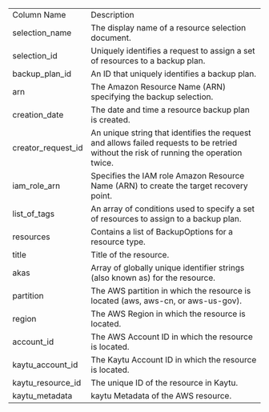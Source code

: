<table>
	<tr><td>Column Name</td><td>Description</td></tr>
	<tr><td>selection_name</td><td>The display name of a resource selection document.</td></tr>
	<tr><td>selection_id</td><td>Uniquely identifies a request to assign a set of resources to a backup plan.</td></tr>
	<tr><td>backup_plan_id</td><td>An ID that uniquely identifies a backup plan.</td></tr>
	<tr><td>arn</td><td>The Amazon Resource Name (ARN) specifying the backup selection.</td></tr>
	<tr><td>creation_date</td><td>The date and time a resource backup plan is created.</td></tr>
	<tr><td>creator_request_id</td><td>An unique string that identifies the request and allows failed requests to be retried without the risk of running the operation twice.</td></tr>
	<tr><td>iam_role_arn</td><td>Specifies the IAM role Amazon Resource Name (ARN) to create the target recovery point.</td></tr>
	<tr><td>list_of_tags</td><td>An array of conditions used to specify a set of resources to assign to a backup plan.</td></tr>
	<tr><td>resources</td><td>Contains a list of BackupOptions for a resource type.</td></tr>
	<tr><td>title</td><td>Title of the resource.</td></tr>
	<tr><td>akas</td><td>Array of globally unique identifier strings (also known as) for the resource.</td></tr>
	<tr><td>partition</td><td>The AWS partition in which the resource is located (aws, aws-cn, or aws-us-gov).</td></tr>
	<tr><td>region</td><td>The AWS Region in which the resource is located.</td></tr>
	<tr><td>account_id</td><td>The AWS Account ID in which the resource is located.</td></tr>
	<tr><td>kaytu_account_id</td><td>The Kaytu Account ID in which the resource is located.</td></tr>
	<tr><td>kaytu_resource_id</td><td>The unique ID of the resource in Kaytu.</td></tr>
	<tr><td>kaytu_metadata</td><td>kaytu Metadata of the AWS resource.</td></tr>
</table>